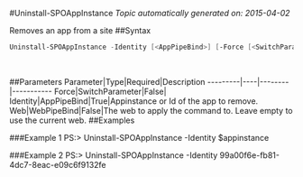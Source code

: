 #Uninstall-SPOAppInstance
*Topic automatically generated on: 2015-04-02*

Removes an app from a site
##Syntax
```powershell
Uninstall-SPOAppInstance -Identity [<AppPipeBind>] [-Force [<SwitchParameter>]] [-Web [<WebPipeBind>]]
```
&nbsp;

##Parameters
Parameter|Type|Required|Description
---------|----|--------|-----------
Force|SwitchParameter|False|
Identity|AppPipeBind|True|Appinstance or Id of the app to remove.
Web|WebPipeBind|False|The web to apply the command to. Leave empty to use the current web.
##Examples

###Example 1
    PS:> Uninstall-SPOAppInstance -Identity $appinstance


###Example 2
    PS:> Uninstall-SPOAppInstance -Identity 99a00f6e-fb81-4dc7-8eac-e09c6f9132fe

